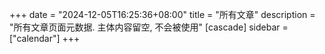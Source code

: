 +++
date = "2024-12-05T16:25:36+08:00"
title = "所有文章"
description = "所有文章页面元数据. 主体内容留空, 不会被使用"
[cascade]
sidebar = ["calendar"]
+++
